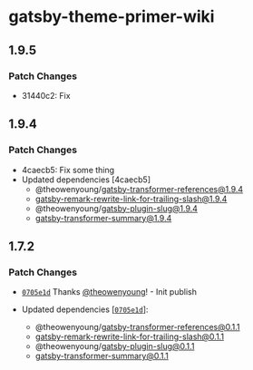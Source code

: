 # gatsby-theme-primer-wiki

## 1.9.5

### Patch Changes

- 31440c2: Fix

## 1.9.4

### Patch Changes

- 4caecb5: Fix some thing
- Updated dependencies [4caecb5]
  - @theowenyoung/gatsby-transformer-references@1.9.4
  - gatsby-remark-rewrite-link-for-trailing-slash@1.9.4
  - @theowenyoung/gatsby-plugin-slug@1.9.4
  - gatsby-transformer-summary@1.9.4

## 1.7.2

### Patch Changes

- [`0705e1d`](https://github.com/theowenyoung/gatsby-theme-primer-wiki/commit/0705e1de4b056b03b4dd760ffa87062824559c60) Thanks [@theowenyoung](https://github.com/theowenyoung)! - Init publish

- Updated dependencies [[`0705e1d`](https://github.com/theowenyoung/gatsby-theme-primer-wiki/commit/0705e1de4b056b03b4dd760ffa87062824559c60)]:
  - @theowenyoung/gatsby-transformer-references@0.1.1
  - gatsby-remark-rewrite-link-for-trailing-slash@0.1.1
  - @theowenyoung/gatsby-plugin-slug@0.1.1
  - gatsby-transformer-summary@0.1.1
